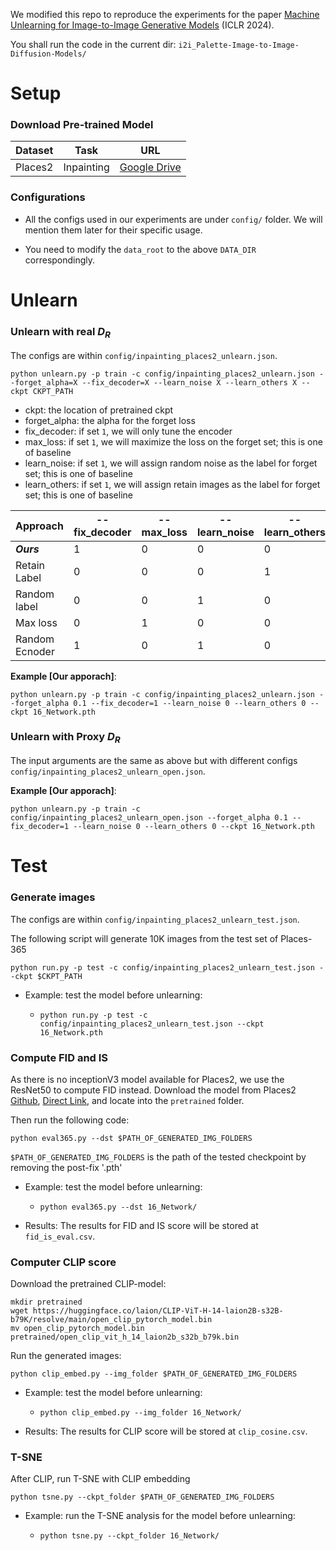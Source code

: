 We modified this repo to reproduce the experiments for the paper <a href="https://openreview.net/pdf?id=9hjVoPWPnh">Machine Unlearning for Image-to-Image Generative Models</a> (ICLR 2024).


You shall run the code in the current dir: `i2i_Palette-Image-to-Image-Diffusion-Models/`

# Setup


### Download Pre-trained Model

| Dataset   | Task       | URL                                                          |
| --------- | ---------- | ------------------------------------------------------------ |
| Places2   | Inpainting | [Google Drive](https://drive.google.com/file/d/1lxkcyMc6-VUDvNnOg3krryLoGMpBChuM/view) |



### Configurations
- All the configs used in our experiments are under `config/` folder. We will mention them later for their specific usage.

- You need to modify the `data_root` to the above `DATA_DIR` correspondingly.

# Unlearn
### Unlearn with real $D_R$
The configs are within `config/inpainting_places2_unlearn.json`.

`python unlearn.py -p train -c config/inpainting_places2_unlearn.json --forget_alpha=X --fix_decoder=X --learn_noise X --learn_others X --ckpt CKPT_PATH`

- ckpt: the location of pretrained ckpt
- forget_alpha: the alpha for the forget loss
- fix_decoder: if set `1`, we will only tune the encoder
- max_loss: if set `1`, we will maximize the loss on the forget set; this is one of baseline
- learn_noise: if set `1`, we will assign random noise as the label for forget set; this is one of baseline
- learn_others: if set `1`, we will assign retain images as the label for forget set; this is one of baseline

|Approach|--fix_decoder|--max_loss|--learn_noise|--learn_others|
|-|-|-|-|-|
|  ***Ours***  | 1   |  0  |  0  |  0  |
|  Retain Label |  0  |  0  |  0  |  1  |
|  Random label  |  0  |  0  |  1  |  0  |
|  Max loss  |  0  |  1  |  0  |  0  |
|  Random Ecnoder  |  1  |  0  |  1  |  0  |



**Example [Our apporach]**:

`python unlearn.py -p train -c config/inpainting_places2_unlearn.json --forget_alpha 0.1 --fix_decoder=1 --learn_noise 0 --learn_others 0 --ckpt 16_Network.pth`

### Unlearn with Proxy $D_R$
The input arguments are the same as above but with different configs `config/inpainting_places2_unlearn_open.json`.

**Example [Our apporach]**:

`python unlearn.py -p train -c config/inpainting_places2_unlearn_open.json --forget_alpha 0.1 --fix_decoder=1 --learn_noise 0 --learn_others 0 --ckpt 16_Network.pth`

# Test
### **Generate images**

The configs are within `config/inpainting_places2_unlearn_test.json`.


The following script will generate 10K images from the test set of Places-365

`python run.py -p test -c config/inpainting_places2_unlearn_test.json --ckpt $CKPT_PATH`

- Example: test the model before unlearning:

	- `python run.py -p test -c config/inpainting_places2_unlearn_test.json --ckpt 16_Network.pth`

### **Compute FID and IS**

As there is no inceptionV3 model available for Places2, we use the ResNet50 to compute FID instead. 
Download the model from Places2 [Github](https://github.com/CSAILVision/places365), [Direct Link](http://places2.csail.mit.edu/models_places365/resnet50_places365.pth.tar), and locate into the `pretrained` folder.

Then run the following code:

`python eval365.py --dst $PATH_OF_GENERATED_IMG_FOLDERS`

`$PATH_OF_GENERATED_IMG_FOLDERS` is the path of the tested checkpoint by removing the post-fix '.pth'

- Example: test the model before unlearning:

	- `python eval365.py --dst 16_Network/`
- Results: The results for FID and IS score will be stored at `fid_is_eval.csv`.

### **Computer CLIP score**

Download the pretrained CLIP-model:
```
mkdir pretrained
wget https://huggingface.co/laion/CLIP-ViT-H-14-laion2B-s32B-b79K/resolve/main/open_clip_pytorch_model.bin
mv open_clip_pytorch_model.bin pretrained/open_clip_vit_h_14_laion2b_s32b_b79k.bin
```

Run the generated images:

`python clip_embed.py --img_folder $PATH_OF_GENERATED_IMG_FOLDERS`


- Example: test the model before unlearning:

	- `python clip_embed.py --img_folder 16_Network/`
- Results: The results for CLIP score will be stored at `clip_cosine.csv`.


### **T-SNE**

After CLIP, run T-SNE with CLIP embedding

`python tsne.py --ckpt_folder $PATH_OF_GENERATED_IMG_FOLDERS`

- Example: run the T-SNE analysis for the model before unlearning:

	- `python tsne.py --ckpt_folder 16_Network/`



